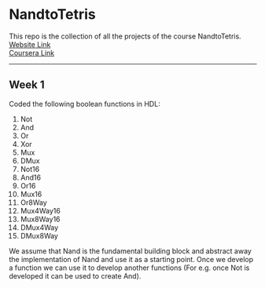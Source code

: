 # NandtoTetris

This repo is the collection of all the projects of the course NandtoTetris. <br>
[Website Link](https://www.nand2tetris.org/software) <br>
[Coursera Link](https://www.coursera.org/learn/build-a-computer/home/welcome) <br>

---
## Week 1

Coded the following boolean functions in HDL:
1. Not
2. And
3. Or
4. Xor
5. Mux
6. DMux 
7. Not16
8. And16
9. Or16
10. Mux16
11. Or8Way
12. Mux4Way16
13. Mux8Way16
14. DMux4Way
15. DMux8Way

We assume that Nand is the fundamental building block and abstract away the implementation of Nand and use it as a starting point.
Once we develop a function we can use it to develop another functions (For e.g. once Not is developed it can be used to create And).
